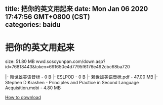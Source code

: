 
title: 把你的英文用起来
date: Mon Jan 06 2020 17:47:56 GMT+0800 (CST)    
categories: baidu
---

# 把你的英文用起来
size: 51.80 MB
 wwd.sosoyunpan.com/down.asp?id=76818443&token=691650e4d7795f6176e492cbc68ba720
 
|- 赖世雄美语音标 - 0 B
|- ESLPOD - 0 B
|- 赖世雄美语音标.pdf - 47.00 MB
|- Stephen D Krashen - Principles and Practice in Second Language Acquisition.mobi - 4.80 MB

[How to download](https://bpcam.bemobtrk.com/go/2ceec3aa-1ca2-46d6-b9ff-aaa5c184517c?jno=1248)